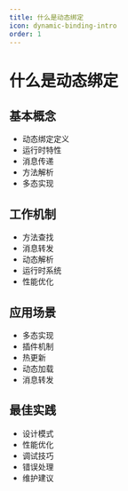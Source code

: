 ```yaml
---
title: 什么是动态绑定
icon: dynamic-binding-intro
order: 1
---
```


# 什么是动态绑定

## 基本概念
- 动态绑定定义
- 运行时特性
- 消息传递
- 方法解析
- 多态实现

## 工作机制
- 方法查找
- 消息转发
- 动态解析
- 运行时系统
- 性能优化

## 应用场景
- 多态实现
- 插件机制
- 热更新
- 动态加载
- 消息转发

## 最佳实践
- 设计模式
- 性能优化
- 调试技巧
- 错误处理
- 维护建议
